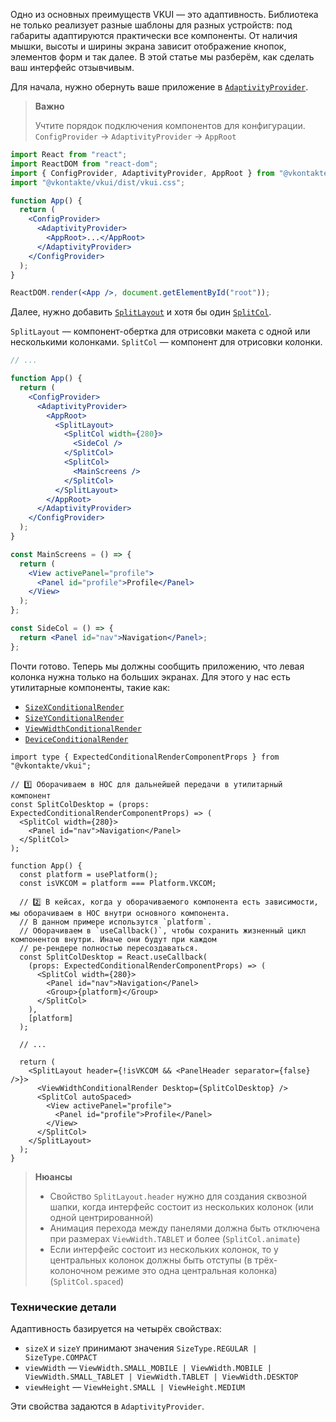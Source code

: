 Одно из основных преимуществ VKUI — это адаптивность. Библиотека не только реализует разные шаблоны для разных устройств:
под габариты адаптируются практически все компоненты.
От наличия мышки, высоты и ширины экрана зависит отображение кнопок, элементов форм и так далее.
В этой статье мы разберём, как сделать ваш интерфейс отзывчивым.

Для начала, нужно обернуть ваше приложение в [`AdaptivityProvider`](https://vkcom.github.io/VKUI/#/AdaptivityProvider).

> **Важно**
>
> Учтите порядок подключения компонентов для конфигурации. `ConfigProvider` -> `AdaptivityProvider` -> `AppRoot`

```jsx static
import React from "react";
import ReactDOM from "react-dom";
import { ConfigProvider, AdaptivityProvider, AppRoot } from "@vkontakte/vkui";
import "@vkontakte/vkui/dist/vkui.css";

function App() {
  return (
    <ConfigProvider>
      <AdaptivityProvider>
        <AppRoot>...</AppRoot>
      </AdaptivityProvider>
    </ConfigProvider>
  );
}

ReactDOM.render(<App />, document.getElementById("root"));
```

Далее, нужно добавить [`SplitLayout`](https://vkcom.github.io/VKUI/#/SplitLayout) и хотя бы один [`SplitCol`](https://vkcom.github.io/VKUI/#/SplitCol).

`SplitLayout` — компонент-обертка для отрисовки макета с одной или несколькими колонками. `SplitCol` — компонент для отрисовки колонки.

```jsx static
// ...

function App() {
  return (
    <ConfigProvider>
      <AdaptivityProvider>
        <AppRoot>
          <SplitLayout>
            <SplitCol width={280}>
              <SideCol />
            </SplitCol>
            <SplitCol>
              <MainScreens />
            </SplitCol>
          </SplitLayout>
        </AppRoot>
      </AdaptivityProvider>
    </ConfigProvider>
  );
}

const MainScreens = () => {
  return (
    <View activePanel="profile">
      <Panel id="profile">Profile</Panel>
    </View>
  );
};

const SideCol = () => {
  return <Panel id="nav">Navigation</Panel>;
};
```

Почти готово. Теперь мы должны сообщить приложению, что левая колонка нужна только на больших экранах. Для этого у нас
есть утилитарные компоненты, такие как:

- [`SizeXConditionalRender`](https://github.com/VKCOM/VKUI/tree/master/src/components/SizeXConditionalRender/SizeXConditionalRender.tsx)
- [`SizeYConditionalRender`](https://github.com/VKCOM/VKUI/tree/master/src/components/SizeYConditionalRender/SizeYConditionalRender.tsx)
- [`ViewWidthConditionalRender`](https://github.com/VKCOM/VKUI/tree/master/src/components/ViewWidthConditionalRender/ViewWidthConditionalRender.tsx)
- [`DeviceConditionalRender`](https://github.com/VKCOM/VKUI/tree/master/src/components/DeviceConditionalRender/DeviceConditionalRender.tsx)

```tsx static
import type { ExpectedConditionalRenderComponentProps } from "@vkontakte/vkui";

// 1️⃣ Оборачиваем в HOC для дальнейшей передачи в утилитарный компонент
const SplitColDesktop = (props: ExpectedConditionalRenderComponentProps) => (
  <SplitCol width={280}>
    <Panel id="nav">Navigation</Panel>
  </SplitCol>
);

function App() {
  const platform = usePlatform();
  const isVKCOM = platform === Platform.VKCOM;

  // 2️⃣ В кейсах, когда у оборачиваемого компонента есть зависимости, мы оборачиваем в HOC внутри основного компонента.
  // В данном примере использутся `platform`.
  // Оборачиваем в `useCallback()`, чтобы сохранить жизненный цикл компонентов внутри. Иначе они будут при каждом
  // ре-рендере полностью пересоздаваться.
  const SplitColDesktop = React.useCallback(
    (props: ExpectedConditionalRenderComponentProps) => (
      <SplitCol width={280}>
        <Panel id="nav">Navigation</Panel>
        <Group>{platform}</Group>
      </SplitCol>
    ),
    [platform]
  );

  // ...

  return (
    <SplitLayout header={!isVKCOM && <PanelHeader separator={false} />}>
      <ViewWidthConditionalRender Desktop={SplitColDesktop} />
      <SplitCol autoSpaced>
        <View activePanel="profile">
          <Panel id="profile">Profile</Panel>
        </View>
      </SplitCol>
    </SplitLayout>
  );
}
```

> **Нюансы**
>
> - Свойство `SplitLayout.header` нужно для создания сквозной шапки, когда интерфейс состоит из нескольких колонок (или одной центрированной)
> - Анимация перехода между панелями должна быть отключена при размерах `ViewWidth.TABLET` и более (`SplitCol.animate`)
> - Если интерфейс состоит из нескольких колонок, то у центральных колонок должны быть отступы (в трёх-колоночном режиме это одна центральная колонка) (`SplitCol.spaced`)

### Технические детали

Адаптивность базируется на четырёх свойствах:

- `sizeX` и `sizeY` принимают значения `SizeType.REGULAR | SizeType.COMPACT`
- `viewWidth` — `ViewWidth.SMALL_MOBILE | ViewWidth.MOBILE | ViewWidth.SMALL_TABLET | ViewWidth.TABLET | ViewWidth.DESKTOP`
- `viewHeight` — `ViewHeight.SMALL | ViewHeight.MEDIUM`

Эти свойства задаются в `AdaptivityProvider`.
